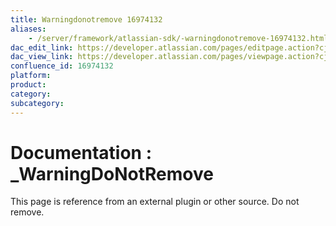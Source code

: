 ```yaml
---
title: Warningdonotremove 16974132
aliases:
    - /server/framework/atlassian-sdk/-warningdonotremove-16974132.html
dac_edit_link: https://developer.atlassian.com/pages/editpage.action?cjm=wozere&pageId=16974132
dac_view_link: https://developer.atlassian.com/pages/viewpage.action?cjm=wozere&pageId=16974132
confluence_id: 16974132
platform:
product:
category:
subcategory:
---
```

# Documentation : \_WarningDoNotRemove

This page is reference from an external plugin or other source. Do not remove.
















































































































































































































































































































